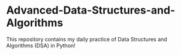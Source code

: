 # Advanced-Data-Structures-and-Algorithms
This repository contains my daily practice of Data Structures and Algorithms (DSA) in Python!

